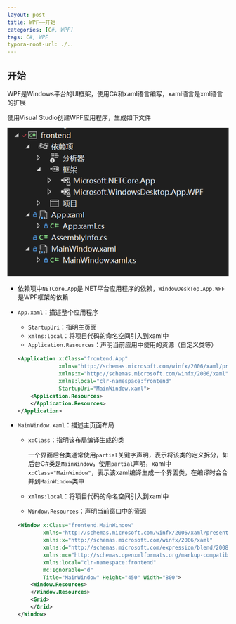 ```yaml
---
layout: post
title: WPF——开始
categories: [C#, WPF]
tags: C#, WPF
typora-root-url: ./..
---
```


## 开始

WPF是Windows平台的UI框架，使用C#和xaml语言编写，xaml语言是xml语言的扩展

使用Visual Studio创建WPF应用程序，生成如下文件

![image-20240311194923473](/assets/img/wpf-开始/image-20240311194923473.png)

-   依赖项中`NETCore.App`是.NET平台应用程序的依赖，`WindowDeskTop.App.WPF`是WPF框架的依赖

-   `App.xaml`：描述整个应用程序

    -   `StartupUri`：指明主页面
    -   `xmlns:local`：将项目代码的命名空间引入到xaml中
    -   `Application.Resources`：声明当前应用中使用的资源（自定义类等）

    ```xml
    <Application x:Class="frontend.App"
                 xmlns="http://schemas.microsoft.com/winfx/2006/xaml/presentation"
                 xmlns:x="http://schemas.microsoft.com/winfx/2006/xaml"
                 xmlns:local="clr-namespace:frontend"
                 StartupUri="MainWindow.xaml">
        <Application.Resources> 
        </Application.Resources>
    </Application>
    ```

-   `MainWindow.xaml`：描述主页面布局

    -   `x:Class`：指明该布局编译生成的类

        一个界面后台类通常使用`partial`关键字声明，表示将该类的定义拆分，如后台C#类是`MainWindow`，使用`partial`声明，xaml中`x:Class="MainWindow"`，表示该xaml编译生成一个界面类，在编译时会合并到`MainWindow`类中

    -   `xmlns:local`：将项目代码的命名空间引入到xaml中

    -   `Window.Resources`：声明当前窗口中的资源

    ``` xml
    <Window x:Class="frontend.MainWindow"
            xmlns="http://schemas.microsoft.com/winfx/2006/xaml/presentation"
            xmlns:x="http://schemas.microsoft.com/winfx/2006/xaml"
            xmlns:d="http://schemas.microsoft.com/expression/blend/2008"
            xmlns:mc="http://schemas.openxmlformats.org/markup-compatibility/2006"
            xmlns:local="clr-namespace:frontend"
            mc:Ignorable="d"
            Title="MainWindow" Height="450" Width="800">
        <Window.Resources>
        </Window.Resources>
        <Grid>
        </Grid>
    </Window>
    ```

